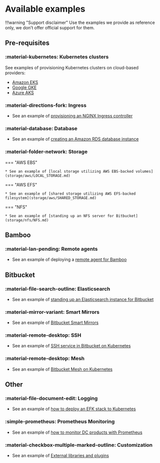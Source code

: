 # Available examples 

!!!warning "Support disclaimer"
    Use the examples we provide as reference only, we don’t offer official support for them. 

## Pre-requisites

### :material-kubernetes: Kubernetes clusters 
See examples of provisioning Kubernetes clusters on cloud-based providers:
   
  * [Amazon EKS](cluster/EKS_SETUP.md) 
  * [Google GKE](cluster/GKE_SETUP.md)
  * [Azure AKS](cluster/AKS_SETUP.md)

### :material-directions-fork: Ingress
* See an example of [provisioning an NGINX Ingress controller](ingress/INGRESS_NGINX.md)

### :material-database: Database
* See an example of [creating an Amazon RDS database instance](database/AMAZON_RDS.md)

### :material-folder-network: Storage
=== "AWS EBS"

    * See an example of [local storage utilizing AWS EBS-backed volumes](storage/aws/LOCAL_STORAGE.md)

=== "AWS EFS"

    * See an example of [shared storage utilizing AWS EFS-backed filesystem](storage/aws/SHARED_STORAGE.md)

=== "NFS"

    * See an example of [standing up an NFS server for Bitbucket](storage/nfs/NFS.md)

## Bamboo

### :material-lan-pending: Remote agents
* See an example of deploying a [remote agent for Bamboo](bamboo/REMOTE_AGENTS.md)

## Bitbucket

### :material-file-search-outline: Elasticsearch
* See an example of [standing up an Elasticsearch instance for Bitbucket](bitbucket/BITBUCKET_ELASTICSEARCH.md)

### :material-mirror-variant: Smart Mirrors
* See an example of [Bitbucket Smart Mirrors](bitbucket/BITBUCKET_MIRRORS.md)

### :material-remote-desktop: SSH
* See an example of [SSH service in Bitbucket on Kubernetes](bitbucket/BITBUCKET_SSH.md)

### :material-remote-desktop: Mesh
* See an example of [Bitbucket Mesh on Kubernetes](bitbucket/BITBUCKET_MESH.md)

## Other

### :material-file-document-edit: Logging
* See an example of [how to deploy an EFK stack to Kubernetes](logging/efk/EFK.md)

### :simple-prometheus: Prometheus Monitoring
* See an example of [how to monitor DC products with Prometheus](../userguide/monitoring/PROMETHEUS.md)

### :material-checkbox-multiple-marked-outline: Customization
* See an example of [External libraries and plugins](external_libraries/EXTERNAL_LIBS.md)
